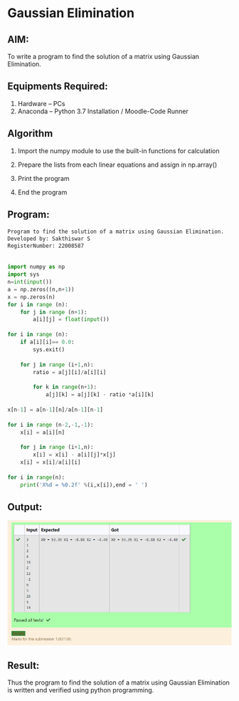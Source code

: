 # Gaussian Elimination

## AIM:
To write a program to find the solution of a matrix using Gaussian Elimination.

## Equipments Required:
1. Hardware – PCs
2. Anaconda – Python 3.7 Installation / Moodle-Code Runner

## Algorithm
1.  Import the numpy module to use the built-in functions for calculation

2. Prepare the lists from each linear equations and assign in np.array()

3. Print the program

4. End the program

## Program:
```
Program to find the solution of a matrix using Gaussian Elimination.
Developed by: Sakthiswar S
RegisterNumber: 22008587

```
```python 

import numpy as np 
import sys 
n=int(input())
a = np.zeros((n,n+1))
x = np.zeros(n)
for i in range (n):
    for j in range (n+1):
        a[i][j] = float(input())

for i in range (n):
    if a[i][i]== 0.0:
        sys.exit()
        
    for j in range (i+1,n):
        ratio = a[j][i]/a[i][i]
        
        for k in range(n+1):
            a[j][k] = a[j][k] - ratio *a[i][k]
            
x[n-1] = a[n-1][n]/a[n-1][n-1]

for i in range (n-2,-1,-1):
    x[i] = a[i][n]
    
    for j in range (i+1,n):
        x[i] = x[i] - a[i][j]*x[j]
    x[i] = x[i]/a[i][i]
    
for i in range(n):
    print('X%d = %0.2f' %(i,x[i]),end = ' ')

```    

## Output:
![model](output.png)


## Result:
Thus the program to find the solution of a matrix using Gaussian Elimination is written and verified using python programming.

